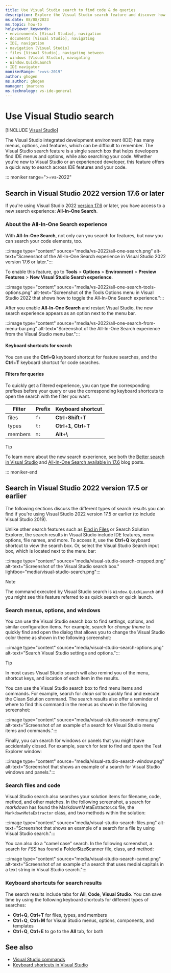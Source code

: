 ```yaml
---
title: Use Visual Studio search to find code & do queries
description: Explore the Visual Studio search feature and discover how to find settings, menus, code, and work with filters, queries, and more.
ms.date: 08/08/2023
ms.topic: how-to
helpviewer_keywords:
- environments [Visual Studio], navigation
- documents [Visual Studio], navigating
- IDE, navigation
- navigation [Visual Studio]
- files [Visual Studio], navigating between
- windows [Visual Studio], navigating
- Window.QuickLaunch
- IDE navigator
monikerRange: ">=vs-2019"
author: ghogen
ms.author: ghogen
manager: jmartens
ms.technology: vs-ide-general
---
```

# Use Visual Studio search

 [!INCLUDE [Visual Studio](~/includes/applies-to-version/vs-windows-only.md)]

The Visual Studio integrated development environment (IDE) has many menus, options, and features, which can be difficult to remember. The Visual Studio search feature is a single search box that helps developers find IDE menus and options, while also searching your code. Whether you're new to Visual Studio or an experienced developer, this feature offers a quick way to search across IDE features and your code.

::: moniker range=">=vs-2022"

## Search in Visual Studio 2022 version 17.6 or later

If you're using Visual Studio 2022 [version 17.6](/visualstudio/releases/2022/release-notes-v17.6) or later, you have access to a new search experience: **All-In-One Search**. 

### About the All-In-One Search experience

With **All-In-One Search**, not only can you search for features, but now you can search your code elements, too.

:::image type="content" source="media/vs-2022/all-one-search.png" alt-text="Screenshot of the All-In-One Search experience in Visual Studio 2022 version 17.6 or later."::: 

To enable this feature, go to **Tools** > **Options** > **Environment** > **Preview Features** > **New Visual Studio Search experience**.

:::image type="content" source="media/vs-2022/all-one-search-tools-options.png" alt-text="Screenshot of the Tools Options menu in Visual Studio 2022 that shows how to toggle the All-In-One Search experience.":::

After you enable **All-In-One Search** and restart Visual Studio, the new search experience appears as an option next to the menu bar. 

:::image type="content" source="media/vs-2022/all-one-search-from-menu-bar.png" alt-text="Screenshot of the All-In-One Search experience from the Visual Studio menu bar.":::

#### Keyboard shortcuts for search

You can use the **Ctrl**+**Q** keyboard shortcut for feature searches, and the **Ctrl**+**T** keyboard shortcut for code searches. 

#### Filters for queries

To quickly get a filtered experience, you can type the corresponding prefixes before your query or use the corresponding keyboard shortcuts to open the search with the filter you want.

|Filter   |Prefix   |Keyboard shortcut               |
|---------|---------|--------------------------------|
|files    |`f:`     | **Ctrl**+**Shift**+**T**       |     
|types    |`t:`     | **Ctrl**+**1**, **Ctrl**+**T** |
|members  |`m:`     | **Alt**+**\\**                 |

> [!TIP]
> To learn more about the new search experience, see both the [Better search in Visual Studio](https://devblogs.microsoft.com/visualstudio/new-better-search-in-visual-studio/) and [All-In-One Search available in 17.6](https://devblogs.microsoft.com/visualstudio/all-in-one-search-available-in-17-6/) blog posts.

::: moniker-end

## Search in Visual Studio 2022 version 17.5 or earlier

The following sections discuss the different types of search results you can find if you're using Visual Studio 2022 version 17.5 or earlier (to include Visual Studio 2019).

Unlike other search features such as [Find in Files](find-in-files.md) or Search Solution Explorer, the search results in Visual Studio include IDE features, menu options, file names, and more. To access it, use the **Ctrl**+**Q** keyboard shortcut to view the search box. Or, select the Visual Studio Search input box, which is located next to the menu bar:

:::image type="content" source="media/visual-studio-search-cropped.png" alt-text="Screenshot of the Visual Studio search box." lightbox="media/visual-studio-search.png":::

> [!NOTE]
> The command executed by Visual Studio search is `Window.QuickLaunch` and you might see this feature referred to as quick search or quick launch.

### Search menus, options, and windows

You can use the Visual Studio search box to find settings, options, and similar configuration items. For example, search for *change theme* to quickly find and open the dialog that allows you to change the Visual Studio color theme as shown in the following screenshot:

:::image type="content" source="media/visual-studio-search-options.png" alt-text="Search Visual Studio settings and options.":::

> [!TIP]
> In most cases Visual Studio search will also remind you of the menu, shortcut keys, and location of each item in the results.

You can use the Visual Studio search box to find menu items and commands. For example, search for *clean sol* to quickly find and execute the Clean Solution command. The search results also offer a reminder of where to find this command in the menus as shown in the following screenshot:

:::image type="content" source="media/visual-studio-search-menu.png" alt-text="Screenshot of an example of a search for Visual Studio menu items and commands.":::

Finally, you can search for windows or panels that you might have accidentally closed. For example, search for *test* to find and open the Test Explorer window:

:::image type="content" source="media/visual-studio-search-window.png" alt-text="Screenshot that shows an example of a search for Visual Studio windows and panels.":::

### Search files and code

Visual Studio search also searches your solution items for filename, code, method, and other matches. In the following screenshot, a search for *markdown* has found the MarkdownMetaExtractor.cs file, the `MarkdownMetaExtractor` class, and two methods within the solution:

:::image type="content" source="media/visual-studio-search-files.png" alt-text="Screenshot that shows an example of a search for a file by using Visual Studio search.":::

You can also do a "camel case" search. In the following screenshot, a search for *FSS* has found a **F**older**S**ize**S**canner file, class, and method:

:::image type="content" source="media/visual-studio-search-camel.png" alt-text="Screenshot of an example of a search that uses medial capitals in a text string in Visual Studio search.":::

### Keyboard shortcuts for search results

The search results include tabs for **All**, **Code**, **Visual Studio**. You can save time by using the following keyboard shortcuts for different types of searches:

- **Ctrl**+**Q**, **Ctrl**+**T** for files, types, and members
- **Ctrl**+**Q**, **Ctrl**+**M** for Visual Studio menus, options, components, and templates
- **Ctrl**+**Q**, **Ctrl**+**E** to go to the **All** tab, for both

## See also

- [Visual Studio commands](reference/visual-studio-commands.md)
- [Keyboard shortcuts in Visual Studio](default-keyboard-shortcuts-in-visual-studio.md)